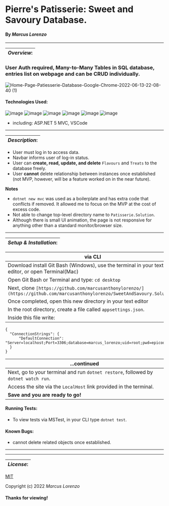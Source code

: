 # Pierre's Patisserie: Sweet and Savoury Database.
#### By _**Marcus Lorenzo**_
---


| **_Overview_:** |
|---|

### User Auth required, Many-to-Many Tables in SQL database, entries list on webpage and can be CRUD individually.


![Home-Page-Patiesserie-Database-Google-Chrome-2022-06-13-22-08-40 (1)](https://user-images.githubusercontent.com/100096239/173498907-2f1ab9c9-9366-4eba-8ef0-2552c59e0f78.gif)


#### Technologies Used:
![image](https://img.shields.io/badge/C%23-239120?style=for-the-badge&logo=c-sharp&logoColor=white)
![image](https://img.shields.io/badge/.NET-512BD4?style=for-the-badge&logo=dotnet&logoColor=white)
![image](https://img.shields.io/badge/MySQL-005C84?style=for-the-badge&logo=mysql&logoColor=white)
![image](https://img.shields.io/badge/HTML5-E34F26?style=for-the-badge&logo=html5&logoColor=white)  ![image](https://img.shields.io/badge/CSS3-1572B6?style=for-the-badge&logo=css3&logoColor=white)
![image](https://img.shields.io/badge/GIT-E44C30?style=for-the-badge&logo=git&logoColor=white)

* including: ASP.NET 5 MVC, VSCode
---


| **_Description_:** |
|---|

- User must log in to access data.
- Navbar informs user of log-in status.
- User can **create, read, update, and delete** `Flavours` and `Treats` to the database freely.
- User **cannot** delete relationship between instances once established (not MVP, however, will be a feature worked on in the near future).

**Notes**
- `dotnet new mvc` was used as a boilerplate and has extra code that conflicts if removed. It allowed me to focus on the MVP at the cost of excess code.
- Not able to change top-level directory name to `Patisserie.Solution`.
- Although there is small UI animation, the page is not responsive for anything other than a standard monitor/browser size.

---

| **_Setup & Installation_:** |
|---|

|   via CLI   |
|---|
| Download install Git Bash (Windows), use the terminal in your text editor, or open Terminal(Mac) 
| Open Git Bash or Terminal and type: `cd desktop` 
| Next, clone `[https://github.com/marcusanthonylorenzo/](https://github.com/marcusanthonylorenzo/SweetAndSavoury.Solution)` 
| Once completed, open this new directory in your text editor
| In the root directory, create a file called `appsettings.json`.
| Inside this file write:
```
{
  "ConnectionStrings": {
      "DefaultConnection": "Server=localhost;Port=3306;database=marcus_lorenzo;uid=root;pwd=epicodus;"
  }
}
```

| ...continued |
|---|
| Next, go to your terminal and run `dotnet restore`, followed by `dotnet watch run`.
| Access the site via the `LocalHost` link provided in the terminal.
| **Save and you are ready to go!**

 
<!-- |  MySQL Setup  |
|---|
| In your MySQL Workbench, click Connect to Database, Stored Connection:  Local instance 3306
**Must match the `Port=3306;` in the `"DefaultConnection"` query inside your `appsettings.json` file.**
| In **Schemas Navigator** in the Navigator bar on the left, right-click and select "Create Schema".
| The name of the new Schema **must match the `database=marcus_lorenzo;` in the `"DefaultConnection"` query inside your `appsettings.json` file.**
| Once loaded, go to your new Schema tree in the Navigator bar on the left, click down to Tables, right click "Create Table".
| Your details should look like this:

[Image of applied tables here] -->

#### Running Tests:
- To view tests via MSTest, in your CLI type `dotnet test`.

#### Known Bugs:
* cannot delete related objects once established.

---

---
| **_License_:** |
|---|

[MIT]()

Copyright (c) 2022 _Marcus Lorenzo_


#### Thanks for viewing!
